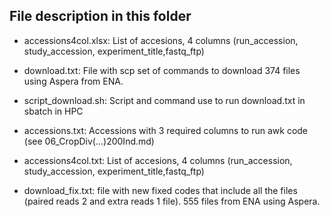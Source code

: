 ## File description in this folder
- accessions4col.xlsx: List of accesions, 4 columns (run_accession, study_accession, experiment_title,fastq_ftp)
- download.txt: File with scp set of commands to download 374 files using Aspera from ENA.
- script_download.sh: Script and command use to run download.txt in sbatch in HPC
- accessions.txt: Accessions with 3 required columns to run awk code (see 06_CropDiv(...)200Ind.md)
- accessions4col.txt: List of accesions, 4 columns (run_accession, study_accession, experiment_title,fastq_ftp)

- download_fix.txt: file with new fixed codes that include all the files (paired reads 2 and extra reads 1 file). 555 files from ENA using Aspera. 